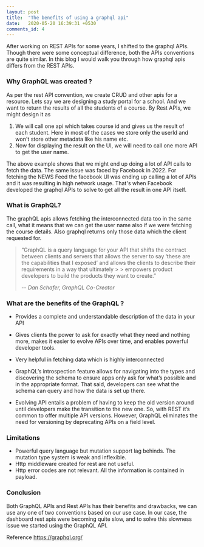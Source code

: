 ```yaml
---
layout: post
title:  "The benefits of using a graphql api"
date:   2020-05-20 16:39:31 +0530
comments_id: 4
---
```


After working on REST APIs for some years, I shifted to the graphql APIs. Though there were some conceptual difference, both the APIs conventions are quite similar. In this blog I would walk you through how graphql apis differs from the REST APIs.

<!--more-->

### Why GraphQL was created ?
As per the rest API convention, we create CRUD and other apis for a resource. Lets say we are designing a study portal for a school. And we want to return the results of all the students of a course. By Rest APIs, we might design it as

1. We will call one api which takes course id and gives us the result of each student. Here in most of the cases we store only the userId and won't store other metadata like his name etc.
2. Now for displaying the result on the UI, we will need to call one more API to get the user name.

The above example shows that we might end up doing a lot of API calls to fetch the data. The same issue was faced by Facebook in 2022. For fetching the NEWS Feed the facebook UI was ending up calling a lot of APIs and it was resulting in high network usage. That's when Facebook developed the graphql APIs to solve to get all the result in one API itself.


### What is GraphQL? 
The graphQL apis allows fetching the interconnected data too in the same call, what it means that we can get the user name also if we were fetching the course details. Also graphql returns only those data which the client requested for.

> “GraphQL is a query language for your API that shifts the contract between clients and servers that allows the server to say ‘these are the capabilities that I exposed’ and allows the clients to describe their requirements in a way that ultimately > > empowers product developers to build the products they want to create.”
>
> -- <cite>Dan Schafer, GraphQL Co-Creator</cite>

### What are the benefits of the GraphQL ?

* Provides a complete and understandable description of the data in your API

* Gives clients the power to ask for exactly what they need and nothing more, makes it easier to evolve APIs over time, and enables powerful developer tools.

* Very helpful in fetching data which is highly interconnected

* GraphQL’s introspection feature allows for navigating into the types and discovering the schema to ensure apps only ask for what’s possible and in the appropriate format. That said, developers can see what the schema can query and how the data is set up there.

* Evolving API entails a problem of having to keep the old version around until developers make the transition to the new one. So, with REST it’s common to offer multiple API versions. However, GraphQL eliminates the need for versioning by deprecating APIs on a field level. 


### Limitations

* Powerful query language but mutation support lag behinds. The mutation type system is weak and inflexible.
* Http middleware created for rest are not useful.
* Http error codes are not relevant. All the information is contained in payload.

### Conclusion
Both GraphQL APIs and Rest APIs has their benefits and drawbacks, we can use any one of two conventions based on our use case. In our case, the dashboard rest apis were becoming quite slow, and to solve this slowness issue we started using the GraphQL API. 


Reference https://graphql.org/